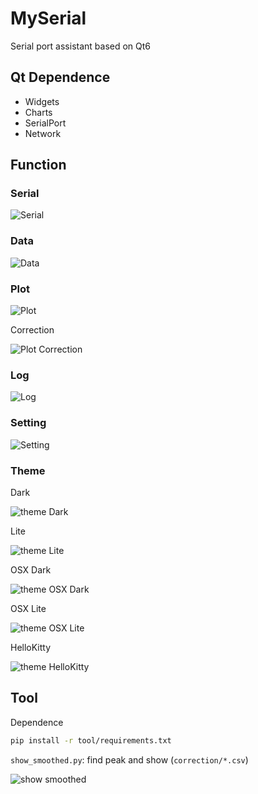 # MySerial

Serial port assistant based on Qt6

## Qt Dependence

- Widgets
- Charts
- SerialPort
- Network

## Function

### Serial

![Serial](README/serial.jpg)

### Data

![Data](README/data.jpg)

### Plot

![Plot](README/plot.jpg)

Correction

![Plot Correction](README/plot_correction.jpg)

### Log

![Log](README/log.jpg)

### Setting

![Setting](README/setting.jpg)

### Theme

Dark

![theme Dark](README/theme_Dark.jpg)

Lite

![theme Lite](README/theme_Lite.jpg)

OSX Dark

![theme OSX Dark](README/theme_OSX_Dark.jpg)

OSX Lite

![theme OSX Lite](README/theme_OSX_Lite.jpg)

HelloKitty

![theme HelloKitty](README/theme_HelloKitty.jpg)

## Tool

Dependence

```bash
pip install -r tool/requirements.txt
```

`show_smoothed.py`: find peak and show (`correction/*.csv`)

![show smoothed](README/show_smoothed.jpg)
